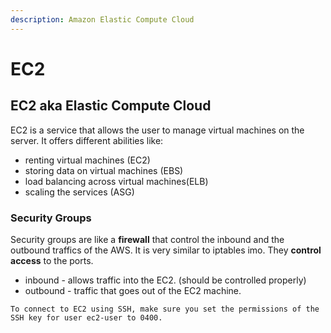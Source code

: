 ```yaml
---
description: Amazon Elastic Compute Cloud
---
```


# EC2

## EC2 aka Elastic Compute Cloud  <a id="firstHeading"></a>

EC2 is a service that allows the user to manage virtual machines on the server. It offers different abilities like: 

* renting virtual machines \(EC2\)
* storing data on virtual machines \(EBS\)
* load balancing across virtual machines\(ELB\)
* scaling the services \(ASG\) 



### Security Groups

Security groups are like a **firewall** that control the inbound and the outbound traffics of the AWS. It is very similar to iptables imo. They **control access** to the ports.

* inbound - allows traffic into the EC2. \(should be controlled properly\)
* outbound - traffic that goes out of the EC2 machine.











```text
To connect to EC2 using SSH, make sure you set the permissions of the SSH key for user ec2-user to 0400.
```


